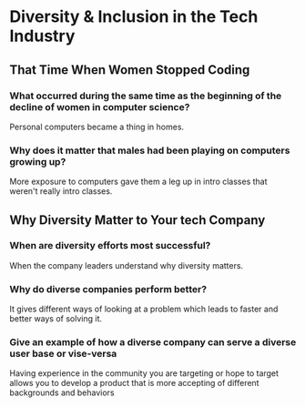 # Diversity & Inclusion in the Tech Industry

## That Time When Women Stopped Coding

### What occurred during the same time as the beginning of the decline of women in computer science?

Personal computers became a thing in homes.

### Why does it matter that males had been playing on computers growing up?

More exposure to computers gave them a leg up in intro classes that weren't really intro classes.

## Why Diversity Matter to Your tech Company

### When are diversity efforts most successful?

When the company leaders understand why diversity matters.

### Why do diverse companies perform better?

It gives different ways of looking at a problem which leads to faster and better ways of solving it.

### Give an example of how a diverse company can serve a diverse user base or vise-versa

Having experience in the community you are targeting or hope to target allows you to develop a product that is more accepting of different backgrounds and behaviors